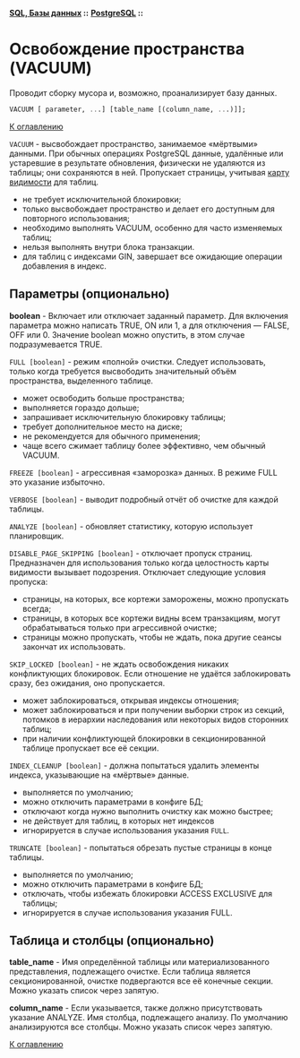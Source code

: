 **[SQL, Базы данных](../../README.md#sql-and-db) ::** 
**[PostgreSQL](../../README.md#sql-and-db-postgresql) ::**
# Освобождение пространства (VACUUM)

Проводит сборку мусора и, возможно, проанализирует базу данных.

```sql
VACUUM [ parameter, ...] [table_name [(column_name, ...)]];
```

[К оглавлению](../../README.md#sql-and-db-postgresql)

`VACUUM` - высвобождает пространство, занимаемое «мёртвыми» данными. При обычных операциях PostgreSQL данные, удалённые или устаревшие в результате обновления, физически не удаляются из таблицы; они сохраняются в ней. Пропускает страницы, учитывая [карту видимости](visibility-map.md) для таблиц.
- не требует исключительной блокировки;
- только высвобождает пространство и делает его доступным для повторного использования;
- необходимо выполнять VACUUM, особенно для часто изменяемых таблиц;
- нельзя выполнять внутри блока транзакции.
- для таблиц с индексами GIN, завершает все ожидающие операции добавления в индекс.

## Параметры (опционально)

**boolean** - Включает или отключает заданный параметр. Для включения параметра можно написать TRUE, ON или 1, а для отключения — FALSE, OFF или 0. Значение boolean можно опустить, в этом случае подразумевается TRUE.

`FULL [boolean]` - режим «полной» очистки. Следует использовать, только когда требуется высвободить значительный объём пространства, выделенного таблице.
- может освободить больше пространства;
- выполняется гораздо дольше;
- запрашивает исключительную блокировку таблицы;
- требует дополнительное место на диске;
- не рекомендуется для обычного применения;
- чаще всего сжимает таблицу более эффективно, чем обычный VACUUM.

`FREEZE [boolean]` - агрессивная «заморозка» данных. В режиме FULL это указание избыточно.

`VERBOSE [boolean]` - выводит подробный отчёт об очистке для каждой таблицы.

`ANALYZE [boolean]` - обновляет статистику, которую использует планировщик.

`DISABLE_PAGE_SKIPPING [boolean]` - отключает пропуск страниц. Предназначен для использования только когда целостность карты видимости вызывает подозрения. Отключает следующие условия пропуска:
- страницы, на которых, все кортежи заморожены, можно пропускать всегда;
- страницы, в которых все кортежи видны всем транзакциям, могут обрабатываться только при агрессивной очистке;
- страницы можно пропускать, чтобы не ждать, пока другие сеансы закончат их использовать.

`SKIP_LOCKED [boolean]` - не ждать освобождения никаких конфликтующих блокировок. Если отношение не удаётся заблокировать сразу, без ожидания, оно пропускается.
- может заблокироваться, открывая индексы отношения;
- может заблокироваться и при получении выборки строк из секций, потомков в иерархии наследования или некоторых видов сторонних таблиц;
- при наличии конфликтующей блокировки в секционированной таблице пропускает все её секции.

`INDEX_CLEANUP [boolean]` - должна попытаться удалить элементы индекса, указывающие на «мёртвые» данные.
- выполняется по умолчанию;
- можно отключить параметрами в конфиге БД;
- отключают когда нужно выполнить очистку как можно быстрее;
- не действует для таблиц, в которых нет индексов
- игнорируется в случае использования указания `FULL`.

`TRUNCATE [boolean]` - попытаться обрезать пустые страницы в конце таблицы.
- выполняется по умолчанию;
- можно отключить параметрами в конфиге БД;
- отключать, чтобы избежать блокировки ACCESS EXCLUSIVE для таблицы;
- игнорируется в случае использования указания FULL.

## Таблица и столбцы (опционально)

**table_name** - Имя определённой таблицы или материализованного представления, подлежащего очистке. Если таблица является секционированной, очистке подвергаются все её конечные секции. Можно указать список через запятую.

**column_name** - Если указывается, также должно присутствовать указание ANALYZE. Имя столбца, подлежащего анализу. По умолчанию анализируются все столбцы. Можно указать список через запятую.


[К оглавлению](../../README.md#sql-and-db-postgresql)
